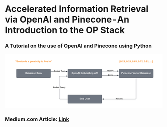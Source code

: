 # Accelerated Information Retrieval via OpenAI and Pinecone - An Introduction to the OP Stack


### A Tutorial on the use of OpenAI and Pinecone using Python

![](artifacts/diagram.png?raw=true)

### Medium.com Article: [Link](https://towardsdatascience.com/internal-document-querying-via-openai-and-pinecone-an-introduction-to-the-op-stack-1c2000601e10)

